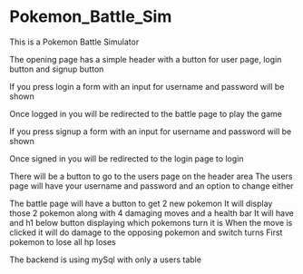 # Pokemon_Battle_Sim
This is a Pokemon Battle Simulator

The opening page has a simple header with a button for user page, login button and signup button


If you press login a form with an input for username and password will be shown

Once logged in you will be redirected to the battle page to play the game


If you press signup a form with an input for username and password will be shown

Once signed in you will be redirected to the login page to login


There will be a button to go to the users page on the header area
The users page will have your username and password and an option to change either


The battle page will have a button to get 2 new pokemon
It will display those 2 pokemon along with 4 damaging moves and a health bar
It will have and h1 below button displaying which pokemons turn it is
When the move is clicked it will do damage to the opposing pokemon and switch turns
First pokemon to lose all hp loses




The backend is using mySql with only a users table
